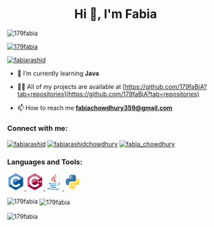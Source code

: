 <h1 align="center">Hi 👋, I'm Fabia</h1>
<p align="left"> <img src="https://komarev.com/ghpvc/?username=179fabia&label=Profile%20views&color=0e75b6&style=flat" alt="179fabia" /> </p>

<p align="left"> <a href="https://github.com/ryo-ma/github-profile-trophy"><img src="https://github-profile-trophy.vercel.app/?username=179fabia" alt="179fabia" /></a> </p>

<p align="left"> <a href="https://twitter.com/fabiarashid" target="blank"><img src="https://img.shields.io/twitter/follow/fabiarashid?logo=twitter&style=for-the-badge" alt="fabiarashid" /></a> </p>

- 🌱 I’m currently learning **Java**

- 👨‍💻 All of my projects are available at [https://github.com/179faBiA?tab=repositories](https://github.com/179faBiA?tab=repositories)

- 📫 How to reach me **fabiachowdhury359@gmail.com**

<h3 align="left">Connect with me:</h3>
<p align="left">
<a href="https://twitter.com/fabiarashid" target="blank"><img align="center" src="https://raw.githubusercontent.com/rahuldkjain/github-profile-readme-generator/master/src/images/icons/Social/twitter.svg" alt="fabiarashid" height="30" width="40" /></a>
<a href="https://fb.com/fabiarashidchowdhury" target="blank"><img align="center" src="https://raw.githubusercontent.com/rahuldkjain/github-profile-readme-generator/master/src/images/icons/Social/facebook.svg" alt="fabiarashidchowdhury" height="30" width="40" /></a>
<a href="https://instagram.com/fabia_chowdhury" target="blank"><img align="center" src="https://raw.githubusercontent.com/rahuldkjain/github-profile-readme-generator/master/src/images/icons/Social/instagram.svg" alt="fabia_chowdhury" height="30" width="40" /></a>
</p>

<h3 align="left">Languages and Tools:</h3>
<p align="left"> <a href="https://www.cprogramming.com/" target="_blank"> <img src="https://raw.githubusercontent.com/devicons/devicon/master/icons/c/c-original.svg" alt="c" width="40" height="40"/> </a> <a href="https://www.w3schools.com/cpp/" target="_blank"> <img src="https://raw.githubusercontent.com/devicons/devicon/master/icons/cplusplus/cplusplus-original.svg" alt="cplusplus" width="40" height="40"/> </a> <a href="https://www.java.com" target="_blank"> <img src="https://raw.githubusercontent.com/devicons/devicon/master/icons/java/java-original.svg" alt="java" width="40" height="40"/> </a> <a href="https://www.python.org" target="_blank"> <img src="https://raw.githubusercontent.com/devicons/devicon/master/icons/python/python-original.svg" alt="python" width="40" height="40"/> </a> </p>

<p><img align="left" src="https://github-readme-stats.vercel.app/api/top-langs?username=179fabia&show_icons=true&locale=en&layout=compact" alt="179fabia" /></p>

<p>&nbsp;<img align="center" src="https://github-readme-stats.vercel.app/api?username=179fabia&show_icons=true&locale=en" alt="179fabia" /></p>

<p><img align="center" src="https://github-readme-streak-stats.herokuapp.com/?user=179fabia&" alt="179fabia" /></p>
